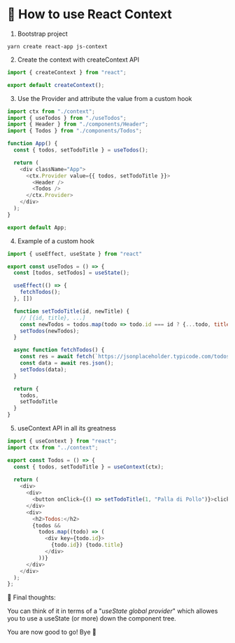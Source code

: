 # 🤔 How to use React Context

1) Bootstrap project

```
yarn create react-app js-context
```

2) Create the context with createContext API

```javascript
import { createContext } from "react";

export default createContext();
```

3) Use the Provider and attribute the value from a custom hook

```javascript
import ctx from "./context";
import { useTodos } from "./useTodos";
import { Header } from "./components/Header";
import { Todos } from "./components/Todos";

function App() {
  const { todos, setTodoTitle } = useTodos();

  return (
    <div className="App">
      <ctx.Provider value={{ todos, setTodoTitle }}>
        <Header />
        <Todos />
      </ctx.Provider>
    </div>
  );
}

export default App;
```

4) Example of a custom hook

```javascript
import { useEffect, useState } from "react"

export const useTodos = () => {
  const [todos, setTodos] = useState();

  useEffect(() => {
    fetchTodos();
  }, [])

  function setTodoTitle(id, newTitle) {
    // [{id, title}, ...] 
    const newTodos = todos.map(todo => todo.id === id ? {...todo, title: newTitle } : todo);
    setTodos(newTodos);
  }

  async function fetchTodos() {
    const res = await fetch(`https://jsonplaceholder.typicode.com/todos`)
    const data = await res.json();
    setTodos(data);
  }

  return {
    todos,
    setTodoTitle
  }
}
```

5) useContext API in all its greatness

```javascript
import { useContext } from "react";
import ctx from "../context";

export const Todos = () => {
  const { todos, setTodoTitle } = useContext(ctx);
  
  return (
    <div>
      <div>
        <button onClick={() => setTodoTitle(1, "Palla di Pollo")}>click</button>
      </div>
      <div>
        <h2>Todos:</h2>
        {todos &&
          todos.map((todo) => (
            <div key={todo.id}>
              {todo.id}) {todo.title}
            </div>
          ))}
      </div>
    </div>
  );
};
```

💭 Final thoughts:

You can think of it in terms of a "*useState global provider*" which allowes you to use a useState (or more) down the component tree.

You are now good to go! Bye 👋